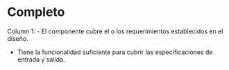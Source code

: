 # Completo

Column 1: - El componente cubre el o los requerimientos establecidos en el diseño.  
- Tiene la funcionalidad suficiente para cubrir las especificaciones de entrada y salida.